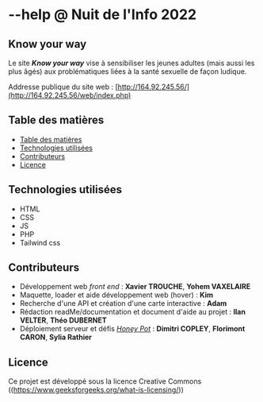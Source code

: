 # --help @ Nuit de l'Info 2022
## Know your way


Le site ***Know your way*** vise à sensibiliser les jeunes adultes (mais aussi les plus âgés) aux problématiques liées à la santé sexuelle de façon ludique.

Addresse publique du site web : [http://164.92.245.56/](http://164.92.245.56/web/index.php)

## Table des matières
 - [Table des matières](#table-des-matières)
 - [Technologies utilisées](#technologies-utilisées)
 - [Contributeurs](#contributeurs)
 - [Licence](#licence)

## Technologies utilisées

- HTML
- CSS
- JS
- PHP
- Tailwind css

## Contributeurs

- Développement web *front end* : **Xavier TROUCHE**, **Yohem VAXELAIRE**
- Maquette, loader et aide développement web (hover) : **Kim** 
- Recherche d'une API et création d'une carte interactive : **Adam**
- Rédaction readMe/documentation et document d'aide au projet : **Ilan VELTER**, **Théo DUBERNET**
- Déploiement serveur et défis <a href="https://www.nuitdelinfo.com/inscription/defis/360">*Honey Pot*</a> : **Dimitri COPLEY**, **Florimont CARON**, **Sylia Rathier**

## Licence
Ce projet est développé sous la licence Creative Commons ((https://www.geeksforgeeks.org/what-is-licensing/))

